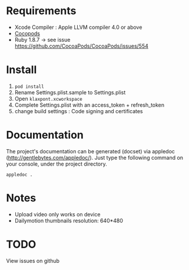 # Requirements #

- Xcode Compiler : Apple LLVM compiler 4.0 or above
- [Cocopods](https://github.com/CocoaPods/CocoaPods)
- Ruby 1.8.7 ->	see issue https://github.com/CocoaPods/CocoaPods/issues/554

# Install #

1. `pod install`
2. Rename Settings.plist.sample to Settings.plist
3. Open `klaxpont.xcworkspace`
4. Complete Settings.plist with an access_token + refresh_token
5. change build settings : Code signing and certificates

# Documentation #

The project's documentation can be generated (docset) via appledoc (http://gentlebytes.com/appledoc/). Just type the following command on your console, under the project directory.

```appledoc .```
 
# Notes #

* Upload video only works on device
* Dailymotion thumbnails resolution: 640*480

# TODO #

View issues on github